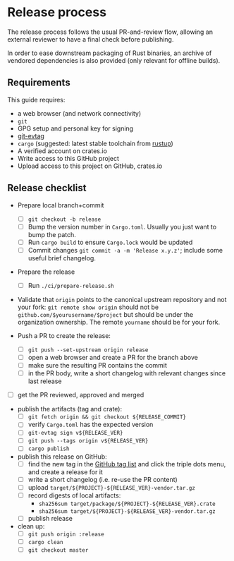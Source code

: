# Release process

The release process follows the usual PR-and-review flow, allowing an external reviewer to have a final check before publishing.

In order to ease downstream packaging of Rust binaries, an archive of vendored dependencies is also provided (only relevant for offline builds).

## Requirements

This guide requires:

 * a web browser (and network connectivity)
 * `git`
 * GPG setup and personal key for signing
 * [git-evtag](https://github.com/cgwalters/git-evtag/)
 * `cargo` (suggested: latest stable toolchain from [rustup][rustup])
 * A verified account on crates.io
 * Write access to this GitHub project
 * Upload access to this project on GitHub, crates.io

## Release checklist

- Prepare local branch+commit
  - [ ] `git checkout -b release`
  - [ ] Bump the version number in `Cargo.toml`.  Usually you just want to bump the patch.
  - [ ] Run `cargo build` to ensure `Cargo.lock` would be updated
  - [ ] Commit changes `git commit -a -m 'Release x.y.z'`; include some useful brief changelog.

- Prepare the release
  - [ ] Run `./ci/prepare-release.sh`

- Validate that `origin` points to the canonical upstream repository and not your fork:
  `git remote show origin` should not be `github.com/$yourusername/$project` but should
  be under the organization ownership.  The remote `yourname` should be for your fork.

- Push a PR to create the release:
  - [ ] `git push --set-upstream origin release`
  - [ ] open a web browser and create a PR for the branch above
  - [ ] make sure the resulting PR contains the commit
  - [ ] in the PR body, write a short changelog with relevant changes since last release

- [ ] get the PR reviewed, approved and merged

- publish the artifacts (tag and crate):
  - [ ] `git fetch origin && git checkout ${RELEASE_COMMIT}`
  - [ ] verify `Cargo.toml` has the expected version
  - [ ] `git-evtag sign v${RELEASE_VER}`
  - [ ] `git push --tags origin v${RELEASE_VER}`
  - [ ] `cargo publish`

- publish this release on GitHub:
  - [ ] find the new tag in the [GitHub tag list](https://github.com/coreos/bootupd/tags) and click the triple dots menu, and create a release for it
  - [ ] write a short changelog (i.e. re-use the PR content)
  - [ ] upload `target/${PROJECT}-${RELEASE_VER}-vendor.tar.gz`
  - [ ] record digests of local artifacts:
    - `sha256sum target/package/${PROJECT}-${RELEASE_VER}.crate`
    - `sha256sum target/${PROJECT}-${RELEASE_VER}-vendor.tar.gz`
  - [ ] publish release

- clean up:
  - [ ] `git push origin :release`
  - [ ] `cargo clean`
  - [ ] `git checkout master`

[rustup]: https://rustup.rs/
[crates-io]: https://crates.io/
